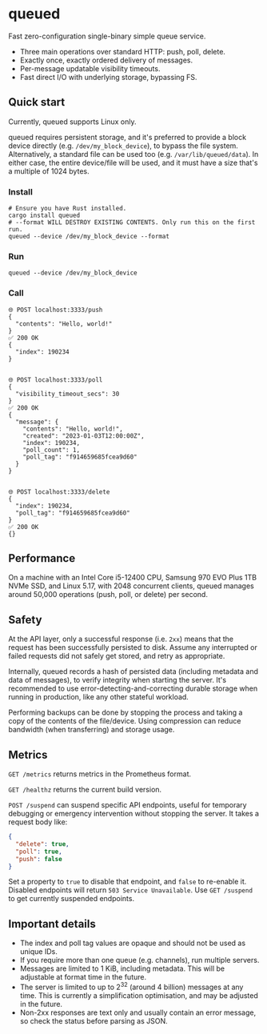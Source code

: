 # queued

Fast zero-configuration single-binary simple queue service.

- Three main operations over standard HTTP: push, poll, delete.
- Exactly once, exactly ordered delivery of messages.
- Per-message updatable visibility timeouts.
- Fast direct I/O with underlying storage, bypassing FS.

## Quick start

Currently, queued supports Linux only.

queued requires persistent storage, and it's preferred to provide a block device directly (e.g. `/dev/my_block_device`), to bypass the file system. Alternatively, a standard file can be used too (e.g. `/var/lib/queued/data`). In either case, the entire device/file will be used, and it must have a size that's a multiple of 1024 bytes.

### Install

```
# Ensure you have Rust installed.
cargo install queued
# --format WILL DESTROY EXISTING CONTENTS. Only run this on the first run.
queued --device /dev/my_block_device --format
```

### Run

```
queued --device /dev/my_block_device
```

### Call

```
🌐 POST localhost:3333/push
{
  "contents": "Hello, world!"
}
✅ 200 OK
{
  "index": 190234
}


🌐 POST localhost:3333/poll
{
  "visibility_timeout_secs": 30
}
✅ 200 OK
{
  "message": {
    "contents": "Hello, world!",
    "created": "2023-01-03T12:00:00Z",
    "index": 190234,
    "poll_count": 1,
    "poll_tag": "f914659685fcea9d60"
  }
}


🌐 POST localhost:3333/delete
{
  "index": 190234,
  "poll_tag": "f914659685fcea9d60"
}
✅ 200 OK
{}
```

## Performance

On a machine with an Intel Core i5-12400 CPU, Samsung 970 EVO Plus 1TB NVMe SSD, and Linux 5.17, with 2048 concurrent clients, queued manages around 50,000 operations (push, poll, or delete) per second.

## Safety

At the API layer, only a successful response (i.e. `2xx`) means that the request has been successfully persisted to disk. Assume any interrupted or failed requests did not safely get stored, and retry as appropriate.

Internally, queued records a hash of persisted data (including metadata and data of messages), to verify integrity when starting the server. It's recommended to use error-detecting-and-correcting durable storage when running in production, like any other stateful workload.

Performing backups can be done by stopping the process and taking a copy of the contents of the file/device. Using compression can reduce bandwidth
(when transferring) and storage usage.

## Metrics

`GET /metrics` returns metrics in the Prometheus format.

`GET /healthz` returns the current build version.

`POST /suspend` can suspend specific API endpoints, useful for temporary debugging or emergency intervention without stopping the server. It takes a request body like:

```json
{
  "delete": true,
  "poll": true,
  "push": false
}
```

Set a property to `true` to disable that endpoint, and `false` to re-enable it. Disabled endpoints will return `503 Service Unavailable`. Use `GET /suspend` to get currently suspended endpoints.

## Important details

- The index and poll tag values are opaque and should not be used as unique IDs.
- If you require more than one queue (e.g. channels), run multiple servers.
- Messages are limited to 1 KiB, including metadata. This will be adjustable at format time in the future.
- The server is limited to up to 2<sup>32</sup> (around 4 billion) messages at any time. This is currently a simplification optimisation, and may be adjusted in the future.
- Non-2xx responses are text only and usually contain an error message, so check the status before parsing as JSON.
